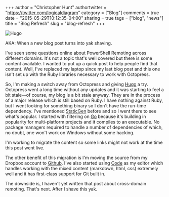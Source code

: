 +++
author = "Christopher Hunt"
authortwitter = "https://twitter.com/logicaldiagram"
category = ["Blog"]
comments = true
date = "2015-05-29T10:12:35-04:00"
sharing = true
tags = ["blog", "news"]
title = "Blog Refresh"
slug = "blog-refresh"
+++

![Hugo](http://gohugo.io/img/hugo-logo.png)

AKA: When a new blog post turns into yak shaving.

I've seen some questions online about PowerShell Remoting across different domains. It's not a topic that's well covered but there is some content available. I wanted to put up a quick post to help people find that content. Well, I've replaced my laptop since my last blog post and this one isn't set up with the Ruby libraries necessary to work with Octopress.

So, I'm making a switch away from Octopress and giving [Hugo](http://gohugo.io/) a try. Octopress went a long time without any updates and it was starting to feel a bit stale&mdash;of course, my blog is a bit stale anyway. They are in the process of a major release which is still based on Ruby. I have nothing against Ruby, but I went looking for something binary so I don't have the run-time dependency. I've mentioned [StaticGen](https://www.staticgen.com) before and so I went there to see what's popular. I started with filtering on [Go](https://golang.org/) because it's building in popularity for multi-platform projects and it compiles to an executable. No package managers required to handle a number of dependencies of which, no doubt, one won't work on Windows without some hacking.

I'm working to migrate the content so some links might not work at the time this post went live.

The other benefit of this migration is I'm moving the source from my Dropbox account to [Github](https://github.com/cdhunt/automatedops). I've also started using [Code](https://code.visualstudio.com/) as my editor which handles working with the mixed content (markdown, html, css) extremely well and it has first-class support for Git built in. 

The downside is, I haven't yet written that post about cross-domain remoting. That's next. After I shave this yak.